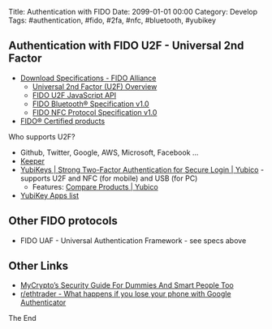 Title:  Authentication with FIDO
Date: 2099-01-01 00:00
Category: Develop
Tags: #authentication, #fido, #2fa, #nfc, #bluetooth, #yubikey

## Authentication with FIDO U2F - Universal 2nd Factor

* [Download Specifications - FIDO Alliance](https://fidoalliance.org/specifications/download/)
    * [Universal 2nd Factor (U2F) Overview](https://fidoalliance.org/specs/fido-u2f-v1.2-ps-20170411/fido-u2f-overview-v1.2-ps-20170411.html)
    * [FIDO U2F JavaScript API](https://fidoalliance.org/specs/fido-u2f-v1.2-ps-20170411/fido-u2f-javascript-api-v1.2-ps-20170411.html)
    * [FIDO Bluetooth® Specification v1.0](https://fidoalliance.org/specs/fido-u2f-v1.2-ps-20170411/fido-u2f-bt-protocol-v1.2-ps-20170411.html)
    * [FIDO NFC Protocol Specification v1.0](https://fidoalliance.org/specs/fido-u2f-v1.2-ps-20170411/fido-u2f-nfc-protocol-v1.2-ps-20170411.html)
* [FIDO® Certified products](https://fidoalliance.org/certification/fido-certified-products/)

Who supports U2F?

* Github, Twitter, Google, AWS, Microsoft, Facebook ...
* [Keeper](SecPasswordMgrs.md)
* [YubiKeys | Strong Two-Factor Authentication for Secure Login | Yubico](https://www.yubico.com/products/yubikey-hardware/) - supports U2F and NFC (for mobile) and USB (for PC)
    * Features: [Compare Products | Yubico](https://www.yubico.com/products/yubikey-hardware/compare-products-series/)
* [YubiKey Apps list](https://www.yubico.com/setup/#yubikey-5-series)

## Other FIDO protocols

* FIDO UAF - Universal Authentication Framework - see specs above

## Other Links

* [MyCrypto’s Security Guide For Dummies And Smart People Too](https://medium.com/mycrypto/mycryptos-security-guide-for-dummies-and-smart-people-too-ab178299c82e)
* [r/ethtrader - What happens if you lose your phone with Google Authenticator](https://www.reddit.com/r/ethtrader/comments/6vwk7p/what_happens_if_you_lose_your_phone_with_google/)
        
The End